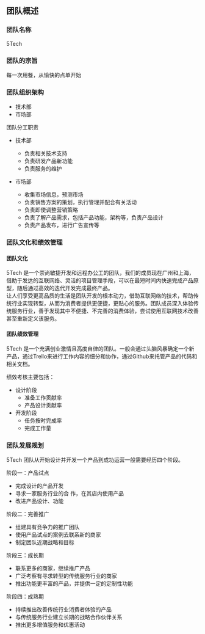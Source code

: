 ## 团队概述

### 团队名称
5Tech

### 团队的宗旨
每一次用餐，从愉快的点单开始

### 团队组织架构
* 技术部
* 市场部

团队分工职责

* 技术部
	* 负责相关技术支持
	* 负责研发产品新功能
	* 负责服务的维护

* 市场部
	* 收集市场信息，预测市场
	* 负责销售方案的策划，执行管理并配合有关活动
	* 负责即使调整营销策略
	* 负责了解产品需求，包括产品功能，架构等，负责产品设计
	* 负责产品发布，进行广告宣传等
	
### 团队文化和绩效管理
#### 团队文化
5Tech 是一个崇尚敏捷开发和远程办公工的团队，我们的成员现在广州和上海，借助于发达的互联网络、灵活的项目管理手段，可以在最短时间内快速完成产品原型，随后通过高效的迭代开发完成最终产品。  
让人们享受更高品质的生活是团队开发的根本动力，借助互联网络的技术，帮助传统行业实现转型，从而为消费者提供更便捷，更贴心的服务。团队成员深入体验传统服务行业，善于发现其中不便捷、不完善的消费体验，尝试使用互联网技术改善甚至重新定义该服务。

#### 团队绩效管理
5Tech 是一个充满创业激情且高度自律的团队。一般会通过头脑风暴确定一个新产品，通过Trello来进行工作内容的细分和协作，通过Github来托管产品的代码和相关文档。  
  
绩效考核主要包括：    

* 设计阶段
	* 准备工作贡献率
	* 产品设计贡献率
* 开发阶段
	* 任务按时完成率
	* 完成工作量

### 团队发展规划
5Tech 团队从开始设计并开发一个产品到成功运营一般需要经历四个阶段。  

阶段一：产品试点   

* 完成设计的产品开发  
* 寻求一家服务行业的合  作，在其店内使用产品  
* 改进产品设计、功能

阶段二：完善推广  

* 组建具有竞争力的推广团队
* 使用产品试点的案例去联系新的商家
* 制定团队近期战略和目标

阶段三：成长期

* 联系更多的商家，继续推广产品
* 广泛考察有寻求转型的传统服务行业的商家
* 推出功能更丰富的产品，并提供一定的定制性功能

阶段四：成熟期

* 持续推出改善传统行业消费者体验的产品
* 与传统服务行业建立长期的战略合作伙伴关系
* 推出更多增值服务和优惠活动